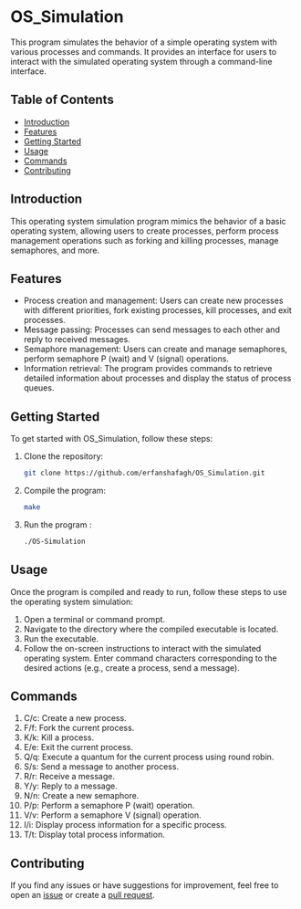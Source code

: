 # OS_Simulation

This program simulates the behavior of a simple operating system with various processes and commands. It provides an interface for users to interact with the simulated operating system through a command-line interface.

## Table of Contents

- [Introduction](#introduction)
- [Features](#features)
- [Getting Started](#getting-started)
- [Usage](#usage)
- [Commands](#Commands)
- [Contributing](#contributing)

## Introduction

This operating system simulation program mimics the behavior of a basic operating system, allowing users to create processes, perform process management operations such as forking and killing processes, manage semaphores, and more.

## Features

- Process creation and management: Users can create new processes with different priorities, fork existing processes, kill processes, and exit processes.
- Message passing: Processes can send messages to each other and reply to received messages.
- Semaphore management: Users can create and manage semaphores, perform semaphore P (wait) and V (signal) operations.
- Information retrieval: The program provides commands to retrieve detailed information about processes and display the status of process queues.

## Getting Started
To get started with OS_Simulation, follow these steps:

1. Clone the repository:
    ```bash
    git clone https://github.com/erfanshafagh/OS_Simulation.git
    ```

2. Compile the program:
    ```bash
    make
    ```

3. Run the program :
    ```bash
    ./OS-Simulation
    ```

## Usage

Once the program is compiled and ready to run, follow these steps to use the operating system simulation:

1. Open a terminal or command prompt.
2. Navigate to the directory where the compiled executable is located.
3. Run the executable.
4. Follow the on-screen instructions to interact with the simulated operating system. Enter command characters corresponding to the desired actions (e.g., create a process, send a message).

## Commands

1. C/c: Create a new process.
2. F/f: Fork the current process.
3. K/k: Kill a process.
4. E/e: Exit the current process.
5. Q/q: Execute a quantum for the current process using round robin.
6. S/s: Send a message to another process.
7. R/r: Receive a message.
8. Y/y: Reply to a message.
9. N/n: Create a new semaphore.
10. P/p: Perform a semaphore P (wait) operation.
11. V/v: Perform a semaphore V (signal) operation.
12. I/i: Display process information for a specific process.
13. T/t: Display total process information.


## Contributing

If you find any issues or have suggestions for improvement, feel free to open an [issue](https://github.com/erfanshafagh/OS_Simulation/issues) or create a [pull request](https://github.com/erfanshafagh/OS_Simulation/pulls).

